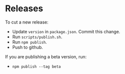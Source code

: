 # Releases

To cut a new release:

- Update `version` in `package.json`. Commit this change.
- Run `scripts/publish.sh`.
- Run `npm publish`.
- Push to github.

If you are publishing a beta version, run:

- `npm publish --tag beta`
